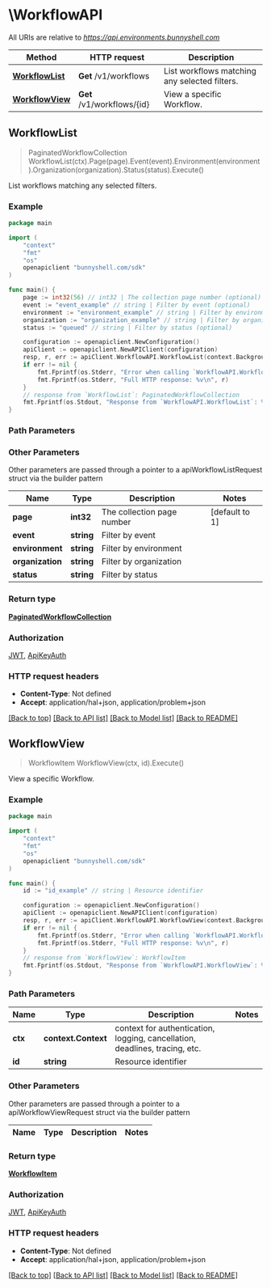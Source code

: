 # \WorkflowAPI

All URIs are relative to *https://api.environments.bunnyshell.com*

Method | HTTP request | Description
------------- | ------------- | -------------
[**WorkflowList**](WorkflowAPI.md#WorkflowList) | **Get** /v1/workflows | List workflows matching any selected filters.
[**WorkflowView**](WorkflowAPI.md#WorkflowView) | **Get** /v1/workflows/{id} | View a specific Workflow.



## WorkflowList

> PaginatedWorkflowCollection WorkflowList(ctx).Page(page).Event(event).Environment(environment).Organization(organization).Status(status).Execute()

List workflows matching any selected filters.



### Example

```go
package main

import (
    "context"
    "fmt"
    "os"
    openapiclient "bunnyshell.com/sdk"
)

func main() {
    page := int32(56) // int32 | The collection page number (optional) (default to 1)
    event := "event_example" // string | Filter by event (optional)
    environment := "environment_example" // string | Filter by environment (optional)
    organization := "organization_example" // string | Filter by organization (optional)
    status := "queued" // string | Filter by status (optional)

    configuration := openapiclient.NewConfiguration()
    apiClient := openapiclient.NewAPIClient(configuration)
    resp, r, err := apiClient.WorkflowAPI.WorkflowList(context.Background()).Page(page).Event(event).Environment(environment).Organization(organization).Status(status).Execute()
    if err != nil {
        fmt.Fprintf(os.Stderr, "Error when calling `WorkflowAPI.WorkflowList``: %v\n", err)
        fmt.Fprintf(os.Stderr, "Full HTTP response: %v\n", r)
    }
    // response from `WorkflowList`: PaginatedWorkflowCollection
    fmt.Fprintf(os.Stdout, "Response from `WorkflowAPI.WorkflowList`: %v\n", resp)
}
```

### Path Parameters



### Other Parameters

Other parameters are passed through a pointer to a apiWorkflowListRequest struct via the builder pattern


Name | Type | Description  | Notes
------------- | ------------- | ------------- | -------------
 **page** | **int32** | The collection page number | [default to 1]
 **event** | **string** | Filter by event | 
 **environment** | **string** | Filter by environment | 
 **organization** | **string** | Filter by organization | 
 **status** | **string** | Filter by status | 

### Return type

[**PaginatedWorkflowCollection**](PaginatedWorkflowCollection.md)

### Authorization

[JWT](../README.md#JWT), [ApiKeyAuth](../README.md#ApiKeyAuth)

### HTTP request headers

- **Content-Type**: Not defined
- **Accept**: application/hal+json, application/problem+json

[[Back to top]](#) [[Back to API list]](../README.md#documentation-for-api-endpoints)
[[Back to Model list]](../README.md#documentation-for-models)
[[Back to README]](../README.md)


## WorkflowView

> WorkflowItem WorkflowView(ctx, id).Execute()

View a specific Workflow.



### Example

```go
package main

import (
    "context"
    "fmt"
    "os"
    openapiclient "bunnyshell.com/sdk"
)

func main() {
    id := "id_example" // string | Resource identifier

    configuration := openapiclient.NewConfiguration()
    apiClient := openapiclient.NewAPIClient(configuration)
    resp, r, err := apiClient.WorkflowAPI.WorkflowView(context.Background(), id).Execute()
    if err != nil {
        fmt.Fprintf(os.Stderr, "Error when calling `WorkflowAPI.WorkflowView``: %v\n", err)
        fmt.Fprintf(os.Stderr, "Full HTTP response: %v\n", r)
    }
    // response from `WorkflowView`: WorkflowItem
    fmt.Fprintf(os.Stdout, "Response from `WorkflowAPI.WorkflowView`: %v\n", resp)
}
```

### Path Parameters


Name | Type | Description  | Notes
------------- | ------------- | ------------- | -------------
**ctx** | **context.Context** | context for authentication, logging, cancellation, deadlines, tracing, etc.
**id** | **string** | Resource identifier | 

### Other Parameters

Other parameters are passed through a pointer to a apiWorkflowViewRequest struct via the builder pattern


Name | Type | Description  | Notes
------------- | ------------- | ------------- | -------------


### Return type

[**WorkflowItem**](WorkflowItem.md)

### Authorization

[JWT](../README.md#JWT), [ApiKeyAuth](../README.md#ApiKeyAuth)

### HTTP request headers

- **Content-Type**: Not defined
- **Accept**: application/hal+json, application/problem+json

[[Back to top]](#) [[Back to API list]](../README.md#documentation-for-api-endpoints)
[[Back to Model list]](../README.md#documentation-for-models)
[[Back to README]](../README.md)

